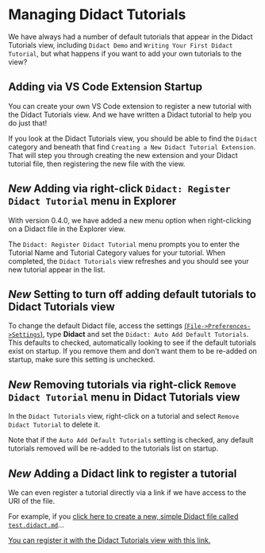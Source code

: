 # Managing Didact Tutorials

We have always had a number of default tutorials that appear in the Didact Tutorials view, including `Didact Demo` and `Writing Your First Didact Tutorial`, but what happens if you want to add your own tutorials to the view?

## Adding via VS Code Extension Startup

You can create your own VS Code extension to register a new tutorial with the Didact Tutorials view. And we have written a Didact tutorial to help you do just that!

If you look at the Didact Tutorials view, you should be able to find the `Didact` category and beneath that find `Creating a New Didact Tutorial Extension`. That will step you through creating the new extension and your Didact tutorial file, then registering the new file with the view. 

## *New* Adding via right-click `Didact: Register Didact Tutorial` menu in Explorer

With version 0.4.0, we have added a new menu option when right-clicking on a Didact file in the Explorer view. 

The `Didact: Register Didact Tutorial` menu prompts you to enter the Tutorial Name and Tutorial Category values for your tutorial. When completed, the `Didact Tutorials` view refreshes and you should see your new tutorial appear in the list.

## *New* Setting to turn off adding default tutorials to Didact Tutorials view

To change the default Didact file, access the settings [(`File->Preferences->Settings`)](didact://?commandId=workbench.action.openSettings), type **Didact** and set the `Didact: Auto Add Default Tutorials`. This defaults to checked, automatically looking to see if the default tutorials exist on startup. If you remove them and don't want them to be re-added on startup, make sure this setting is unchecked.

## *New* Removing tutorials via right-click `Remove Didact Tutorial` menu in Didact Tutorials view

In the `Didact Tutorials` view, right-click on a tutorial and select `Remove Didact Tutorial` to delete it. 

Note that if the `Auto Add Default Tutorials` setting is checked, any default tutorials removed will be re-added to the tutorials list on startup. 

## *New* Adding a Didact link to register a tutorial

We can even register a tutorial directly via a link if we have access to the URI of the file. 

For example, if you [click here to create a new, simple Didact file called `test.didact.md`](didact://?commandId=vscode.didact.scaffoldProject&extFilePath=redhat.vscode-didact/examples/register-tutorial.project.json)...

[You can register it with the Didact Tutorials view with this link.](didact://?commandId=vscode.didact.registry.addUri&projectFilePath=test.didact.md&&text=New%20Tutorial$$New%20Category)
